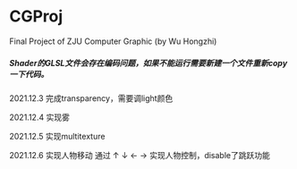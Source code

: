 # CGProj
Final Project of ZJU Computer Graphic (by Wu Hongzhi)

##### Shader的GLSL文件会存在编码问题，如果不能运行需要新建一个文件重新copy一下代码。

2021.12.3 完成transparency，需要调light颜色

2021.12.4 实现雾

2021.12.5 实现multitexture

2021.12.6 实现人物移动
通过 ↑ ↓ ← → 实现人物控制，disable了跳跃功能
